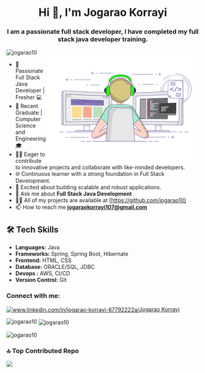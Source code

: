 <h1 align="center">Hi 👋, I'm Jogarao Korrayi</h1>
<!-- <div align="center"> <img src="https://github.com/jogarao10/myprofile/blob/main/java1.jpg"> </div> -->
<h3 align="center">I am a passionate full stack developer, I have completed my full stack java developer training.</h3>

<img align="right" alt="Coding" width="400" src="https://raw.githubusercontent.com/devSouvik/devSouvik/master/gif3.gif">

<p align="left"> <img src="https://komarev.com/ghpvc/?username=jogarao10&label=Profile%20views&color=0e75b6&style=flat" alt="jogarao10" /> </p>

- 🚀 Passionate Full Stack Java Developer | Fresher 💻
- 🌟 Recent Graduate | Computer Science and Engineering 🎓
- 👨‍💻 Eager to contribute to innovative projects and collaborate with like-minded developers.
- 🌐 Continuous learner with a strong foundation in Full Stack Development.
- 🚀 Excited about building scalable and robust applications.
- 💬 Ask me about **Full Stack Java Development**
- 👨‍💻 All of my projects are available at [https://github.com/jogarao10]
- 📫 How to reach me **jogaraokorrayi107@gmail.com**

## 🛠️ Tech Skills

- **Languages:** Java
- **Frameworks:** Spring, Spring Boot, Hibernate 
- **Frontend:** HTML, CSS
- **Database:** ORACLE/SQL, JDBC
- **Devops :** AWS, CI/CD 
- **Version Control:** Git

<h3 align="left">Connect with me:</h3>
<p align="left">
<a href="https://www.linkedin.com/in/jogarao-korrayi-87792222a/" target="blank"><img align="center" src="https://raw.githubusercontent.com/rahuldkjain/github-profile-readme-generator/master/src/images/icons/Social/linked-in-alt.svg" alt="www.linkedin.com/in/jogarao-korrayi-87792222a/" height="30" width="40" />Jogarao Korrayi</a>
</p>
 
<p><img align="left" src="https://github-readme-stats.vercel.app/api/top-langs?username=jogarao10&show_icons=true&locale=en&layout=compact" alt="jogarao10" /></p>

<p>&nbsp;<img align="center" src="https://github-readme-stats.vercel.app/api?username=jogarao10&show_icons=true&locale=en" alt="jogarao10" /></p>

<p><img align="center" src="https://github-readme-streak-stats.herokuapp.com/?user=jogarao10&" alt="jogarao10" /></p>


### 🔝 Top Contributed Repo
![](https://github-contributor-stats.vercel.app/api?username=jogarao10&limit=5&theme=flat&combine_all_yearly_contributions=true)
